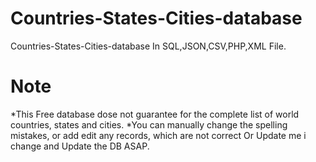 # Countries-States-Cities-database
Countries-States-Cities-database In SQL,JSON,CSV,PHP,XML File.

# Note 
*This Free database dose not guarantee for the complete list of world countries, states and cities.
*You can manually change the spelling mistakes, or add edit any records, which are not correct Or Update me i change and Update the DB ASAP.
